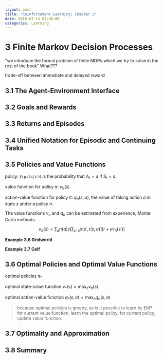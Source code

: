 ```yaml
---
layout: post
title: "Reinforcement Learning: Chapter 3"
date: 2018-03-14 02:42:00
categories: Learning
---
```


# 3 Finite Markov Decision Processes

"we introduce the formal problem of finite MDPs which we try to solve in the rest of the book" What???

trade-off between immediate and delayed reward


## 3.1 The Agent-Environment Interface

## 3.2 Goals and Rewards

## 3.3 Returns and Episodes

## 3.4 Unified Notation for Episodic and Continuing Tasks

## 3.5 Policies and Value Functions

policy: ```$\pi(a|s)$``` is the probability that $A_t = a$ if $S_t = s$.

value function for policy $\pi$: $v_{\pi}(s)$

action-value function for policy $\pi$: $q_{\pi}(s,a)$, the value of taking action $a$ in state $s$ under a policy $\pi$.

The value functions $v_{\pi}$ and $q_{\pi}$ can be estimated from experience, Monte Carlo methods.

$$
v_{\pi}(s) = \sum_a \pi(a | s) \sum_{s', r} p(s', r | s, a)][r + \gamma v_{\pi}(s')]
$$

**Example 3.6 Gridworld**

**Example 3.7 Golf**

## 3.6 Optimal Policies and Optimal Value Functions

optimal policies $\pi_*$

optimal state-value function $v_*(s) = \max_\pi v_\pi(s)$

optimal action-value function $q_*(s,a) = \max_{\pi} q_\pi(s,a)$

> because optimal policies is greedy, so is it possible to learn by EM?
> for current value function, learn the optimal policy.
> for current policy, update value function.

## 3.7 Optimality and Approximation

## 3.8 Summary
